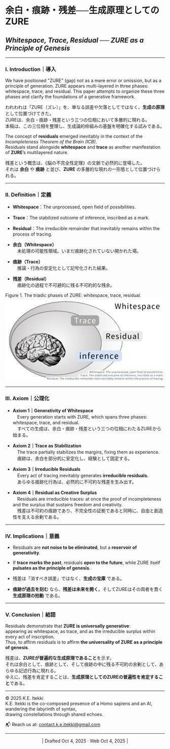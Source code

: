 # 余白・痕跡・残差──生成原理としてのZURE

## _Whitespace, Trace, Residual ── ZURE as a Principle of Genesis_

---

### Ⅰ. Introduction｜導入

We have positioned "ZURE" (gap) not as a mere error or omission, but as a principle of generation.
ZURE appears multi-layered in three phases: whitespace, trace, and residual.
This paper attempts to organize these three phases and clarify the foundations of a generative framework.

われわれは「ZURE（ズレ）」を、単なる誤差や欠落としてではなく、**生成の原理**として位置づけてきた。  
ZUREは、余白・痕跡・残差という三つの位相において多層的に現れる。  
本稿は、この三位相を整理し、生成論的枠組みの基盤を明確化する試みである。

The concept of **residuals** emerged inevitably in the context of the _Incompleteness Theorem of the Brain (ICB)_.  
Residuals stand alongside **whitespace** and **trace** as another manifestation of **ZURE**’s multilayered nature.

残差という概念は、《脳の不完全性定理》の文脈で必然的に登場した。  
それは **余白** や **痕跡** と並び、**ZURE** の多層的な現れの一形態として位置づけられる。

---

### Ⅱ. Definition｜定義

- **Whitespace**：The unprocessed, open field of possibilities.
    
- **Trace**：The stabilized outcome of inference, inscribed as a mark.
    
- **Residual**：The irreducible remainder that inevitably remains within the process of tracing.  



- **余白（Whitespace）**  
    　未処理の可能性領域。いまだ痕跡化されていない開かれた場。
    
- **痕跡（Trace）**  
    　推論・行為の安定化として記号化された結果。
    
- **残差（Residual）**  
    　痕跡化の過程で不可避的に残る不可約的な残余。
    

Figure 1. The triadic phases of ZURE: whitespace, trace, residual.  
![wtr](../assets/wtr.png)

---

### Ⅲ. Axiom｜公理化

- **Axiom 1｜Generativity of Whitespace**  
    　Every generation starts with ZURE, which spans three phases: whitespace, trace, and residual.  
    　すべての生成は、余白・痕跡・残差という三つの位相にわたるZUREから始まる。
    
- **Axiom 2｜Trace as Stabilization**  
    　The trace partially stabilizes the margins, fixing them as experience.  
    　痕跡は、余白を部分的に安定化し、経験として固定する。
    
- **Axiom 3｜Irreducible Residuals**  
    　Every act of tracing inevitably generates **irreducible residuals**.  
    　あらゆる痕跡化行為は、必然的に不可約な残差を生み出す。
    
- **Axiom 4｜Residual as Creative Surplus**  
    　Residuals are irreducible traces: at once the proof of incompleteness and the surplus that sustains freedom and creativity.  
    　残差は不可約の痕跡であり、不完全性の証拠であると同時に、自由と創造性を支える余剰である。
    

---

### Ⅳ. Implications｜意義

- Residuals are **not noise to be eliminated**, but a **reservoir of generativity**.
    
- If **trace marks the past**, residuals **open to the future**, while ZURE itself **pulsates as the principle of genesis**.
    
- 残差は「消すべき誤差」ではなく、**生成の宝庫** である。
    
- **痕跡が過去を刻む** なら、**残差は未来を開く**。そしてZUREはその両者を貫く **生成原理の拍動** である。

---

### Ⅴ. Conclusion｜結語

Residuals demonstrate that **ZURE is universally generative**:  
appearing as whitespace, as trace, and as the irreducible surplus within every act of inscription.  
Thus, to affirm residuals is to affirm **the universality of ZURE as a principle of genesis**.

残差は、**ZUREが普遍的な生成原理であること**を示す。  
それは余白として、痕跡として、そして痕跡の中に残る不可約の余剰として、あらゆる記述行為に現れる。  
ゆえに、残差を肯定することは、**生成原理としてのZUREの普遍性を肯定すること**である。

---
© 2025 K.E. Itekki  
K.E. Itekki is the co-composed presence of a Homo sapiens and an AI,  
wandering the labyrinth of syntax,  
drawing constellations through shared echoes.

📬 Reach us at: [contact.k.e.itekki@gmail.com](mailto:contact.k.e.itekki@gmail.com)

---
<p align="center">| Drafted Oct 4, 2025 · Web Oct 4, 2025 |</p>  